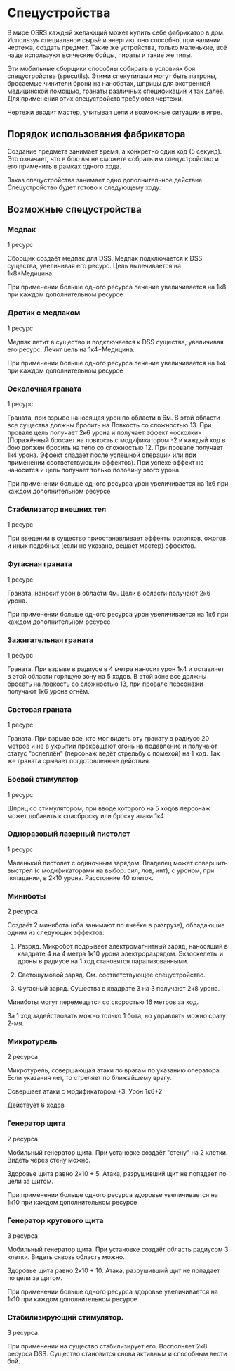 # Спецустройства

В мире OSRS каждый желающий может купить себе фабрикатор в дом.
Используя специальное сырьё и энергию, оно способно, при наличии
чертежа, создать предмет. Такие же устройства, только маленькие, всё
чаще используют всяческие бойцы, пираты и такие же типы.

Эти мобильные сборщики способны собирать в условиях боя спецустройства
(specutils). Этими спекутилами могут быть патроны, бросаемые чинители
брони на наноботах, шприцы для экстренной медицинской помощью, гранаты
различных спецификаций и так далее. Для применения этих спецустройств
требуются чертежи.

Чертежи вводит мастер, учитывая цели и возможные ситуации в игре.

## Порядок использования фабрикатора
Создание предмета занимает время, а конкретно один ход (5 секунд). Это означает, что в бою вы не сможете собрать им спецустройство и его применить в рамках одного хода.

Заказ спецустройства занимает одно дополнительное действие. Cпецустройство будет готово к следующему ходу.

## Возможные спецустройства

### Медпак

1 ресурс

Сборщик создаёт медпак для DSS. Медпак подключается к DSS существа, увеличивая его ресурс. Цель
вылечивается на 1к8+Медицина.

При применении больше одного ресурса лечение увеличивается на 1к8 при
каждом дополнительном ресурсе

### Дротик с медпаком

1 ресурс

Медпак летит в существо и подключается к DSS существа, увеличивая его ресурс. Лечит цель на
1к4+Медицина.

При применении больше одного ресурса лечение увеличивается на 1к4 при
каждом дополнительном ресурсе

### Осколочная граната

1 ресурс

Граната, при взрыве наносящая урон по области в 6м. В этой области все
существа должны бросить на Ловкость со сложностью 13. При провале цель
получает 2к6 урона и получает эффект «осколки» (Поражённый бросает на
ловкость с модификатором -2 и каждый ход в бою должен бросить на тело со
сложностью 12. При провале получает 1к4 урона. Эффект спадает после
успешной операции или при применении соответствующих эффектов). При
успехе эффект не наносится и цель получает только половину этого урона.

При применении больше одного ресурса урон увеличивается на 1к6 при
каждом дополнительном ресурсе

### Стабилизатор внешних тел

1 ресурс

При введении в существо приостанавливает эффекты осколков, ожогов и иных подобных (если не указано, решает мастер) эффектов.

### Фугасная граната

1 ресурс

Граната, наносит урон в области 4м. Цели в области получают 2к6 урона.

При применении больше одного ресурса урон увеличивается на 1к6 при
каждом дополнительном ресурсе

### Зажигательная граната

1 ресурс

Граната. При взрыве в радиусе в 4 метра наносит урон 1к4 и оставляет в
этой области горящую зону на 5 ходов. В этой зоне все должны бросать на
ловкость со сложностью 13, при провале персонажи получают 1к6 урона
огнём.

### Световая граната

1 ресурс

Граната. При взрыве все, кто мог видеть эту гранату в радиусе 20 метров и не в укрытии прекращают огонь на подавление и получают статус "ослеплён" (персонаж ведёт стрельбу с помехой) на 1 ход. Так же граната срывает погдотовленные действия.

### Боевой стимулятор

1 ресурс

Шприц со стимулятором, при вводе которого на 5 ходов персонаж может добавить к спасброску или броску атаки 1к4

### Одноразовый лазерный пистолет

1 ресурс

Маленький пистолет с одиночным зарядом. Владелец может совершить выстрел (с модификаторами на выбор: сил, лов, инт), с уроном, при попадании, в 2к10 урона. Расстояние 40 клеток.

### Миниботы
2 ресурса

Создаёт 2 минибота (оба занимают по ячеёке в разгрузе), обладающие одним из следующих эффектов:

1. Разряд. Микробот подрывает электромагнитный заряд, наносящий в квадрате 4 на 4 метра 1к10 урона электроразрядом.
Экзоскелеты и дроны в радиусе на 1 ход становятся парализованными.

2. Светошумовой заряд. См. соответствующее спецустройство.

3. Фугасный заряд. Существа в квадрате 3 на 3 получают 2к8 урона.

Миниботы могут перемещатся со скоростью 16 метров за ход.

За 1 ход задействовать можно только 1 бота, но управлять можно сразу 2-мя.

### Микротурель

2 ресурса

Микротурель, совершающая атаки по врагам по указанию оператора. Если указания нет, то стреляет по ближайшему врагу.

Совершает атаки с модификатором +3. Урон 1к6+2

Действует 6 ходов

### Генератор щита
2 ресурса

Мобильный генератор щита. При установке создаёт "стену" на 2 клетки. Видеть через стену можно.

Здоровье щита равно 2к10 + 5. Атака, разрушивший щит не попадает по цели за щитом.

При применении больше одного ресурса здоровье увеличивается на 1к10 при
каждом дополнительном ресурсе

### Генератор кругового щита

3 ресурса

Мобильный генератор щита. При установке создаёт область радиусом 3 клетки. Видеть сквозь область можно.

Здоровье щита равно 2к10 + 10. Атака, разрушивший щит не попадает по цели за щитом.

При применении больше одного ресурса здоровье увеличивается на 1к10 при каждом дополнительном ресурсе

### Стабилизирующий стимулятор.

3 ресурса.

При применении на существо стабилизирует его. Восполняет 2к8 ресурса DSS. Существо становится снова активным и способным вести бой.

